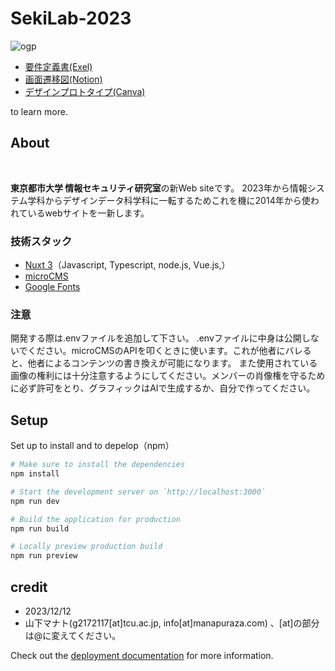 # SekiLab-2023
![ogp](https://github.com/ManatoYamashita/sekilab/assets/95745485/2759cf6f-ffb6-4b9d-a4d0-4bdca7a8b0d7)

* [要件定義書(Exel)](https://1drv.ms/x/s!AruScVw9sB9O5D9dQ_PdhAIP56h9?e=VYmnix)
* [画面遷移図(Notion)](https://tcu-yamamana.notion.site/seki-lab-New-website-c2f137c1e5a647aaabeed47c67276792?pvs=4)
* [デザインプロトタイプ(Canva)](https://www.canva.com/design/DAFx-TRbjlg/IDxJPlY5_zL0MiiZagXpEw/view?utm_content=DAFx-TRbjlg&utm_campaign=designshare&utm_medium=link&utm_source=editor)

to learn more.

## About

<img href="https://github.com/ManatoYamashita/sekilab/assets/95745485/860bced5-217e-4830-8d16-6142ca9f9f94" width="100"  />

<img href="https://github.com/ManatoYamashita/sekilab/assets/95745485/31658ae7-8ccc-4173-9ad6-fc04ded04067" width="100" />

**東京都市大学 情報セキュリティ研究室**の新Web siteです。
2023年から情報システム学科からデザインデータ科学科に一転するためこれを機に2014年から使われているwebサイトを一新します。

### 技術スタック

* [Nuxt 3](https://nuxt.com/docs/getting-started/introduction)（Javascript, Typescript, node.js, Vue.js,）
* [microCMS](https://microcms.io)
* [Google Fonts](https://fonts.google.com)

### 注意

開発する際は.envファイルを追加して下さい。
.envファイルに中身は公開しないでください。microCMSのAPIを叩くときに使います。これが他者にバレると、他者によるコンテンツの書き換えが可能になります。
また使用されている画像の権利には十分注意するようにしてください。メンバーの肖像権を守るために必ず許可をとり、グラフィックはAIで生成するか、自分で作ってください。

## Setup

Set up to install and to depelop（npm）

```bash
# Make sure to install the dependencies
npm install

# Start the development server on `http://localhost:3000`
npm run dev

# Build the application for production
npm run build

# Locally preview production build
npm run preview
```

## credit
* 2023/12/12
* 山下マナト(g2172117[at]tcu.ac.jp, info[at]manapuraza.com) 、[at]の部分は@に変えてください。

Check out the [deployment documentation](https://nuxt.com/docs/getting-started/deployment) for more information.

